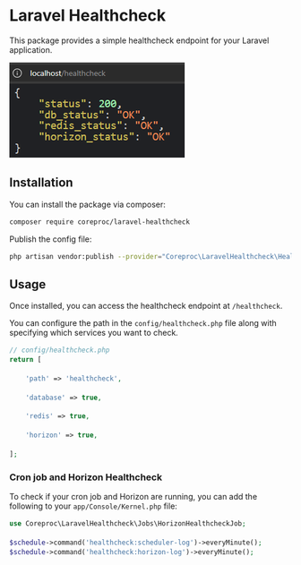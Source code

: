 # Laravel Healthcheck

This package provides a simple healthcheck endpoint for your Laravel application.

![Import Action](https://raw.githubusercontent.com/coreproc/laravel-healthcheck/main/docs/healthcheck.png)

## Installation

You can install the package via composer:

```bash
composer require coreproc/laravel-healthcheck
```

Publish the config file:

```bash
php artisan vendor:publish --provider="Coreproc\LaravelHealthcheck\HealthcheckServiceProvider"
```

## Usage

Once installed, you can access the healthcheck endpoint at `/healthcheck`.

You can configure the path in the `config/healthcheck.php` file along with specifying which services you want to check.

```php
// config/healthcheck.php
return [

    'path' => 'healthcheck',

    'database' => true,

    'redis' => true,

    'horizon' => true,

];
```

### Cron job and Horizon Healthcheck

To check if your cron job and Horizon are running, you can add the following to your `app/Console/Kernel.php` file:

```php
use Coreproc\LaravelHealthcheck\Jobs\HorizonHealthcheckJob;

$schedule->command('healthcheck:scheduler-log')->everyMinute();
$schedule->command('healthcheck:horizon-log')->everyMinute();
```
